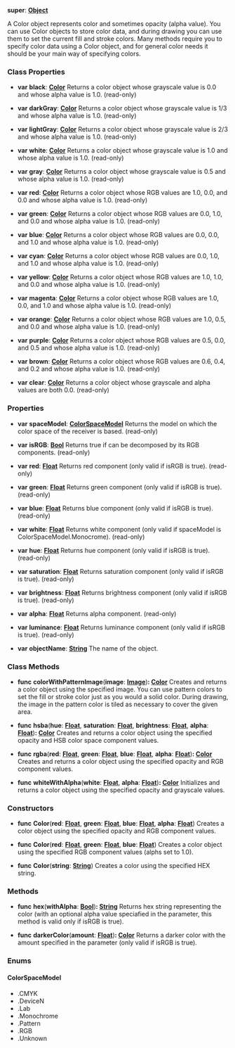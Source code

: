 **super**: **[Object](../gravity/object.md)**

A Color object represents color and sometimes opacity (alpha value). You can use Color objects to store color data, and during drawing you can use them to set the current fill and stroke colors.
Many methods require you to specify color data using a Color object, and for general color needs it should be your main way of specifying colors.



### Class Properties

* **var** **black**: **[Color](Color.md)**
Returns a color object whose grayscale value is 0.0 and whose alpha value is 1.0. \(read-only\)

* **var** **darkGray**: **[Color](Color.md)**
Returns a color object whose grayscale value is 1/3 and whose alpha value is 1.0. \(read-only\)

* **var** **lightGray**: **[Color](Color.md)**
Returns a color object whose grayscale value is 2/3 and whose alpha value is 1.0. \(read-only\)

* **var** **white**: **[Color](Color.md)**
Returns a color object whose grayscale value is 1.0 and whose alpha value is 1.0. \(read-only\)

* **var** **gray**: **[Color](Color.md)**
Returns a color object whose grayscale value is 0.5 and whose alpha value is 1.0. \(read-only\)

* **var** **red**: **[Color](Color.md)**
Returns a color object whose RGB values are 1.0, 0.0, and 0.0 and whose alpha value is 1.0. \(read-only\)

* **var** **green**: **[Color](Color.md)**
Returns a color object whose RGB values are 0.0, 1.0, and 0.0 and whose alpha value is 1.0. \(read-only\)

* **var** **blue**: **[Color](Color.md)**
Returns a color object whose RGB values are 0.0, 0.0, and 1.0 and whose alpha value is 1.0. \(read-only\)

* **var** **cyan**: **[Color](Color.md)**
Returns a color object whose RGB values are 0.0, 1.0, and 1.0 and whose alpha value is 1.0. \(read-only\)

* **var** **yellow**: **[Color](Color.md)**
Returns a color object whose RGB values are 1.0, 1.0, and 0.0 and whose alpha value is 1.0. \(read-only\)

* **var** **magenta**: **[Color](Color.md)**
Returns a color object whose RGB values are 1.0, 0.0, and 1.0 and whose alpha value is 1.0. \(read-only\)

* **var** **orange**: **[Color](Color.md)**
Returns a color object whose RGB values are 1.0, 0.5, and 0.0 and whose alpha value is 1.0. \(read-only\)

* **var** **purple**: **[Color](Color.md)**
Returns a color object whose RGB values are 0.5, 0.0, and 0.5 and whose alpha value is 1.0. \(read-only\)

* **var** **brown**: **[Color](Color.md)**
Returns a color object whose RGB values are 0.6, 0.4, and 0.2 and whose alpha value is 1.0. \(read-only\)

* **var** **clear**: **[Color](Color.md)**
Returns a color object whose grayscale and alpha values are both 0.0. \(read-only\)



### Properties

* **var** **spaceModel**: **<a href="#_enum_ColorSpaceModel">ColorSpaceModel</a>**
Returns the model on which the color space of the receiver is based. \(read-only\)

* **var** **isRGB**: **[Bool](../gravity/bool.md)**
Returns true if can be decomposed by its RGB components. \(read-only\)

* **var** **red**: **[Float](../gravity/float.md)**
Returns red component (only valid if isRGB is true). \(read-only\)

* **var** **green**: **[Float](../gravity/float.md)**
Returns green component (only valid if isRGB is true). \(read-only\)

* **var** **blue**: **[Float](../gravity/float.md)**
Returns blue component (only valid if isRGB is true). \(read-only\)

* **var** **white**: **[Float](../gravity/float.md)**
Returns white component (only valid if spaceModel is ColorSpaceModel.Monocrome). \(read-only\)

* **var** **hue**: **[Float](../gravity/float.md)**
Returns hue component (only valid if isRGB is true). \(read-only\)

* **var** **saturation**: **[Float](../gravity/float.md)**
Returns saturation component (only valid if isRGB is true). \(read-only\)

* **var** **brightness**: **[Float](../gravity/float.md)**
Returns brightness component (only valid if isRGB is true). \(read-only\)

* **var** **alpha**: **[Float](../gravity/float.md)**
Returns alpha component. \(read-only\)

* **var** **luminance**: **[Float](../gravity/float.md)**
Returns luminance component (only valid if isRGB is true). \(read-only\)

* **var** **objectName**: **[String](../gravity/string.md)**
The name of the object.



### Class Methods

* **func** **colorWithPatternImage**(**image**: **[Image](Image.md)**)<strong>: [Color](Color.md)</strong> 
Creates and returns a color object using the specified image. You can use pattern colors to set the fill or stroke color just as you would a solid color. During drawing, the image in the pattern color is tiled as necessary to cover the given area.

* **func** **hsba**(**hue**: **[Float](../gravity/float.md)**, **saturation**: **[Float](../gravity/float.md)**, **brightness**: **[Float](../gravity/float.md)**, **alpha**: **[Float](../gravity/float.md)**)<strong>: [Color](Color.md)</strong> 
Creates and returns a color object using the specified opacity and HSB color space component values.

* **func** **rgba**(**red**: **[Float](../gravity/float.md)**, **green**: **[Float](../gravity/float.md)**, **blue**: **[Float](../gravity/float.md)**, **alpha**: **[Float](../gravity/float.md)**)<strong>: [Color](Color.md)</strong> 
Creates and returns a color object using the specified opacity and RGB component values.

* **func** **whiteWithAlpha**(**white**: **[Float](../gravity/float.md)**, **alpha**: **[Float](../gravity/float.md)**)<strong>: [Color](Color.md)</strong> 
Initializes and returns a color object using the specified opacity and grayscale values.



### Constructors

* **func** **Color**(**red**: **[Float](../gravity/float.md)**, **green**: **[Float](../gravity/float.md)**, **blue**: **[Float](../gravity/float.md)**, **alpha**: **[Float](../gravity/float.md)**)
Creates a color object using the specified opacity and RGB component values.

* **func** **Color**(**red**: **[Float](../gravity/float.md)**, **green**: **[Float](../gravity/float.md)**, **blue**: **[Float](../gravity/float.md)**)
Creates a color object using the specified RGB component values (alphs set to 1.0).

* **func** **Color**(**string**: **[String](../gravity/string.md)**)
Creates a color using the specified HEX string.



### Methods

* **func** **hex**(**withAlpha**: **[Bool](../gravity/bool.md)**)<strong>: [String](../gravity/string.md)</strong> 
Returns hex string representing the color (with an optional alpha value speciafied in the parameter, this method is valid only if isRGB is true).

* **func** **darkerColor**(**amount**: **[Float](../gravity/float.md)**)<strong>: [Color](Color.md)</strong> 
Returns a darker color with the amount specified in the parameter (only valid if isRGB is true).





### Enums

<div id="_enum_ColorSpaceModel"></div>

#### ColorSpaceModel
 * .CMYK
 * .DeviceN
 * .Lab
 * .Monochrome
 * .Pattern
 * .RGB
 * .Unknown



